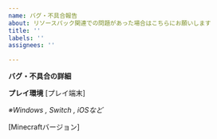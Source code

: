 ```yaml
---
name: バグ・不具合報告
about: リソースパック関連での問題があった場合はこちらにお願いします
title: ''
labels: ''
assignees: ''

---
```


**バグ・不具合の詳細**

**プレイ環境**
[プレイ端末] 

*※Windows , Switch , iOSなど*

[Minecraftバージョン]
